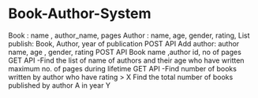 # Book-Author-System

Book : name , author_name, pages
Author : name, age, gender, rating, List<Book>
publish: Book, Author, year of publication
POST API Add author: author name, age , gender, rating
POST API Book name ,author id, no of pages
GET API -Find the list of name of authors and their age who have written
maximum no. of pages during lifetime
GET API -Find number of books written by author who have rating > X
Find the total number of books published by author A in year Y
